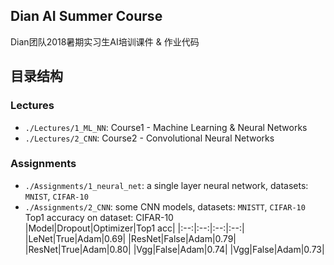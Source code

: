 Dian AI Summer Course
---
Dian团队2018暑期实习生AI培训课件 & 作业代码

## 目录结构
### Lectures
* `./Lectures/1_ML_NN`: Course1 - Machine Learning & Neural Networks
* `./Lectures/2_CNN`: Course2 - Convolutional Neural Networks

### Assignments
* `./Assignments/1_neural_net`: a single layer neural network, datasets: `MNIST`, `CIFAR-10`
* `./Assignments/2_CNN`: some CNN models, datasets: `MNISTT`, `CIFAR-10`  
  Top1 accuracy on dataset: CIFAR-10  
|Model|Dropout|Optimizer|Top1 acc|
|:--:|:--:|:--:|:--:|
|LeNet|True|Adam|0.69|
|ResNet|False|Adam|0.79|
|ResNet|True|Adam|0.80|
|Vgg|False|Adam|0.74|
|Vgg|False|Adam|0.73|

